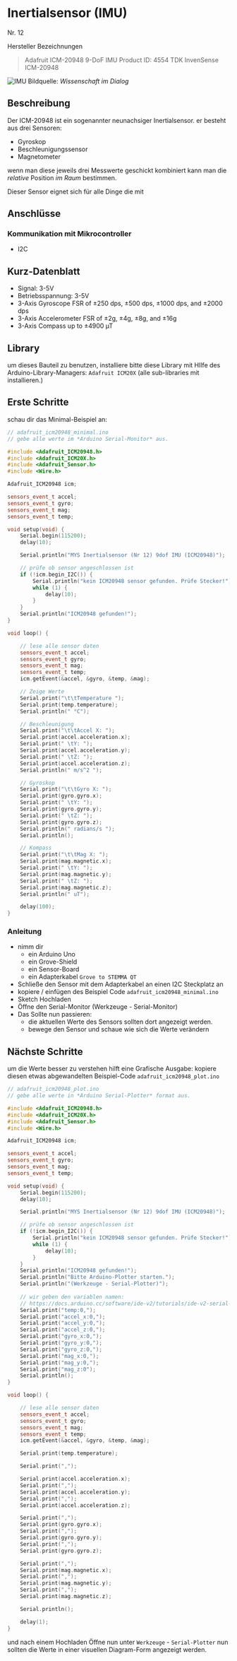 # Inertialsensor (IMU)

Nr. 12

Hersteller Bezeichnungen

> Adafruit
> ICM-20948 9-DoF IMU
> Product ID: 4554
> TDK InvenSense ICM-20948

![IMU](https://makeyourschool.de/wp-content/uploads/2018/10/12_intertialsensor_rz-1024x1024.jpg)
Bildquelle: *Wissenschaft im Dialog*

## Beschreibung

Der ICM-20948 ist ein sogenannter neunachsiger Inertialsensor.
er besteht aus drei Sensoren:

-   Gyroskop
-   Beschleunigungssensor
-   Magnetometer

wenn man diese jeweils drei Messwerte geschickt kombiniert kann man die _relative_ Position _im Raum_ bestimmen.

Dieser Sensor eignet sich für alle Dinge die mit

## Anschlüsse

### Kommunikation mit Mikrocontroller

-   I2C

## Kurz-Datenblatt

-   Signal: 3-5V
-   Betriebsspannung: 3-5V
-   3-Axis Gyroscope FSR of ±250 dps, ±500 dps, ±1000 dps, and ±2000 dps
-   3-Axis Accelerometer FSR of ±2g, ±4g, ±8g, and ±16g
-   3-Axis Compass up to ±4900 µT

## Library

um dieses Bauteil zu benutzen, installiere bitte diese Library mit HIlfe des Arduino-Library-Managers: 
`Adafruit ICM20X`
(alle sub-libraries mit installieren.)

## Erste Schritte

schau dir das Minimal-Beispiel an:

```c++
// adafruit_icm20948_minimal.ino
// gebe alle werte im *Arduino Serial-Monitor* aus.

#include <Adafruit_ICM20948.h>
#include <Adafruit_ICM20X.h>
#include <Adafruit_Sensor.h>
#include <Wire.h>

Adafruit_ICM20948 icm;

sensors_event_t accel;
sensors_event_t gyro;
sensors_event_t mag;
sensors_event_t temp;

void setup(void) {
    Serial.begin(115200);
    delay(10);

    Serial.println("MYS Inertialsensor (Nr 12) 9dof IMU (ICM20948)");

    // prüfe ob sensor angeschlossen ist
    if (!icm.begin_I2C()) {
        Serial.println("kein ICM20948 sensor gefunden. Prüfe Stecker!");
        while (1) {
            delay(10);
        }
    }
    Serial.println("ICM20948 gefunden!");
}

void loop() {

    // lese alle sensor daten
    sensors_event_t accel;
    sensors_event_t gyro;
    sensors_event_t mag;
    sensors_event_t temp;
    icm.getEvent(&accel, &gyro, &temp, &mag);

    // Zeige Werte
    Serial.print("\t\tTemperature ");
    Serial.print(temp.temperature);
    Serial.println(" °C");

    // Beschleunigung
    Serial.print("\t\tAccel X: ");
    Serial.print(accel.acceleration.x);
    Serial.print(" \tY: ");
    Serial.print(accel.acceleration.y);
    Serial.print(" \tZ: ");
    Serial.print(accel.acceleration.z);
    Serial.println(" m/s^2 ");

    // Gyroskop
    Serial.print("\t\tGyro X: ");
    Serial.print(gyro.gyro.x);
    Serial.print(" \tY: ");
    Serial.print(gyro.gyro.y);
    Serial.print(" \tZ: ");
    Serial.print(gyro.gyro.z);
    Serial.println(" radians/s ");
    Serial.println();

    // Kompass
    Serial.print("\t\tMag X: ");
    Serial.print(mag.magnetic.x);
    Serial.print(" \tY: ");
    Serial.print(mag.magnetic.y);
    Serial.print(" \tZ: ");
    Serial.print(mag.magnetic.z);
    Serial.println(" uT");

    delay(100);
}
```

### Anleitung

-   nimm dir
    -   ein Arduino Uno
    -   ein Grove-Shield
    -   ein Sensor-Board
    -   ein Adapterkabel `Grove to STEMMA QT`
-   Schließe den Sensor mit dem Adapterkabel an einen I2C Steckplatz an
-   kopiere / einfügen des Beispiel Code `adafruit_icm20948_minimal.ino`
-   Sketch Hochladen
-   Öffne den Serial-Monitor (Werkzeuge - Serial-Monitor)
-   Das Sollte nun passieren:
    - die aktuellen Werte des Sensors sollten dort angezeigt werden.
    - bewege den Sensor und schaue wie sich die Werte verändern

## Nächste Schritte
um die Werte besser zu verstehen hilft eine Grafische Ausgabe:
kopiere diesen etwas abgewandelten Beispiel-Code `adafruit_icm20948_plot.ino`

```c++
// adafruit_icm20948_plot.ino
// gebe alle werte in *Arduino Serial-Plotter* format aus.

#include <Adafruit_ICM20948.h>
#include <Adafruit_ICM20X.h>
#include <Adafruit_Sensor.h>
#include <Wire.h>

Adafruit_ICM20948 icm;

sensors_event_t accel;
sensors_event_t gyro;
sensors_event_t mag;
sensors_event_t temp;

void setup(void) {
    Serial.begin(115200);
    delay(10);

    Serial.println("MYS Inertialsensor (Nr 12) 9dof IMU (ICM20948)");

    // prüfe ob sensor angeschlossen ist
    if (!icm.begin_I2C()) {
        Serial.println("kein ICM20948 sensor gefunden. Prüfe Stecker!");
        while (1) {
            delay(10);
        }
    }
    Serial.println("ICM20948 gefunden!");
    Serial.println("Bitte Arduino-Plotter starten.");
    Serial.println("(Werkzeuge - Serial-Plotter)");
    
    // wir geben den variablen namen:
    // https://docs.arduino.cc/software/ide-v2/tutorials/ide-v2-serial-plotter/
    Serial.print("temp:0,");
    Serial.print("accel_x:0,");
    Serial.print("accel_y:0,");
    Serial.print("accel_z:0,");
    Serial.print("gyro_x:0,");
    Serial.print("gyro_y:0,");
    Serial.print("gyro_z:0,");
    Serial.print("mag_x:0,");
    Serial.print("mag_y:0,");
    Serial.print("mag_z:0");
    Serial.println();
}

void loop() {

    // lese alle sensor daten
    sensors_event_t accel;
    sensors_event_t gyro;
    sensors_event_t mag;
    sensors_event_t temp;
    icm.getEvent(&accel, &gyro, &temp, &mag);

    Serial.print(temp.temperature);

    Serial.print(",");

    Serial.print(accel.acceleration.x);
    Serial.print(",");
    Serial.print(accel.acceleration.y);
    Serial.print(",");
    Serial.print(accel.acceleration.z);

    Serial.print(",");
    Serial.print(gyro.gyro.x);
    Serial.print(",");
    Serial.print(gyro.gyro.y);
    Serial.print(",");
    Serial.print(gyro.gyro.z);

    Serial.print(",");
    Serial.print(mag.magnetic.x);
    Serial.print(",");
    Serial.print(mag.magnetic.y);
    Serial.print(",");
    Serial.print(mag.magnetic.z);

    Serial.println();

    delay(1);
}
```

und nach einem Hochladen Öffne nun unter `Werkzeuge` - `Serial-Plotter`
nun sollten die Werte in einer visuellen Diagram-Form angezeigt werden.




<style>
img {
    max-height: 35vh;
    max-width: 50vw;
}
</style>
